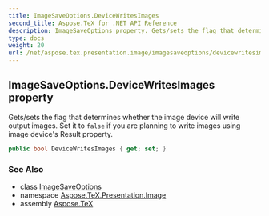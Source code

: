 ```yaml
---
title: ImageSaveOptions.DeviceWritesImages
second_title: Aspose.TeX for .NET API Reference
description: ImageSaveOptions property. Gets/sets the flag that determines whether the image device will write output images. Set it to false if you are planning to write images using image devices Result property
type: docs
weight: 20
url: /net/aspose.tex.presentation.image/imagesaveoptions/devicewritesimages/
---
```

## ImageSaveOptions.DeviceWritesImages property

Gets/sets the flag that determines whether the image device will write output images. Set it to `false` if you are planning to write images using image device's Result property.

```csharp
public bool DeviceWritesImages { get; set; }
```

### See Also

* class [ImageSaveOptions](../)
* namespace [Aspose.TeX.Presentation.Image](../../imagesaveoptions/)
* assembly [Aspose.TeX](../../../)


